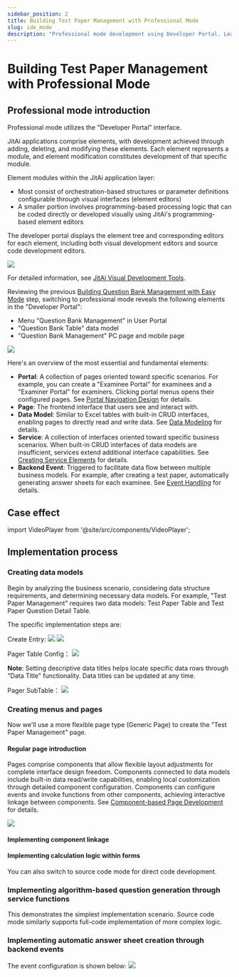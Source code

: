 ```yaml
---
sidebar_position: 2
title: Building Test Paper Management with Professional Mode
slug: ide_mode
description: "Professional mode development using Developer Portal. Learn element-based development, visual editors, and building complex test paper management systems."
---
```


# Building Test Paper Management with Professional Mode

## Professional mode introduction

Professional mode utilizes the "Developer Portal" interface.

JitAi applications comprise elements, with development achieved through adding, deleting, and modifying these elements. Each element represents a module, and element modification constitutes development of that specific module.

Element modules within the JitAi application layer:

* Most consist of orchestration-based structures or parameter definitions configurable through visual interfaces (element editors)
* A smaller portion involves programming-based processing logic that can be coded directly or developed visually using JitAi's programming-based element editors

The developer portal displays the element tree and corresponding editors for each element, including both visual development editors and source code development editors.

![](../img/ide_mode_10.png)

For detailed information, see [JitAi Visual Development Tools](../../devguide/development-tool-and-publish-service/visual-development-tool).

Reviewing the previous [Building Question Bank Management with Easy Mode](./easy_mode) step, switching to professional mode reveals the following elements in the "Developer Portal":

* Menu "Question Bank Management" in User Portal
* "Question Bank Table" data model
* "Question Bank Management" PC page and mobile page

![](../img/ide_mode_11.png)


Here's an overview of the most essential and fundamental elements:

* **Portal**: A collection of pages oriented toward specific scenarios. For example, you can create a "Examinee Portal" for examinees and a "Examiner Portal" for examiners. Clicking portal menus opens their configured pages. See [Portal Navigation Design](../../devguide/shell-and-page/portal-navigation-design) for details.
* **Page**: The frontend interface that users see and interact with.
* **Data Model**: Similar to Excel tables with built-in CRUD interfaces, enabling pages to directly read and write data. See [Data Modeling](../../devguide/data-modeling/data-table-model) for details.
* **Service**: A collection of interfaces oriented toward specific business scenarios. When built-in CRUD interfaces of data models are insufficient, services extend additional interface capabilities. See [Creating Service Elements](../../devguide/business-logic-development/creating-service-elements) for details.
* **Backend Event**: Triggered to facilitate data flow between multiple business models. For example, after creating a test paper, automatically generating answer sheets for each examinee. See [Event Handling](../../devguide/business-logic-development/event-handling) for details.

## Case effect

import VideoPlayer from '@site/src/components/VideoPlayer';

<VideoPlayer relatePath="/docs/tutorial/en/ide_mode_effect.mp4" />


## Implementation process

### Creating data models

Begin by analyzing the business scenario, considering data structure requirements, and determining necessary data models. For example, "Test Paper Management" requires two data models: Test Paper Table and Test Paper Question Detail Table.

The specific implementation steps are:

Create Entry:
![](../img/ide_mode_21.png)
![](../img/ide_mode_22.png)

Pager Table Config：
![](../img/ide_mode_23.png)

**Note**: Setting descriptive data titles helps locate specific data rows through "Data Title" functionality. Data titles can be updated at any time.

Pager SubTable：
![](../img/ide_mode_24.png)


### Creating menus and pages

Now we'll use a more flexible page type (Generic Page) to create the "Test Paper Management" page.

#### Regular page introduction

Pages comprise components that allow flexible layout adjustments for complete interface design freedom. Components connected to data models include built-in data read/write capabilities, enabling local customization through detailed component configuration. Components can configure events and invoke functions from other components, achieving interactive linkage between components. See [Component-based Page Development](../../devguide/shell-and-page/generic-page) for details.

![](../img/ide_mode_143959.png)

#### Implementing component linkage

<VideoPlayer relatePath="/docs/tutorial/en/ide_mode_page_design.mp4" />

#### Implementing calculation logic within forms

<VideoPlayer relatePath="/docs/tutorial/en/ide_mode_page_form.mp4" />

You can also switch to source code mode for direct code development.

<VideoPlayer relatePath="/docs/tutorial/en/ide_mode_code.mp4" />

### Implementing algorithm-based question generation through service functions

This demonstrates the simplest implementation scenario. Source code mode similarly supports full-code implementation of more complex logic.

<VideoPlayer relatePath="/docs/tutorial/en/ide_mode_func.mp4" />

### Implementing automatic answer sheet creation through backend events

The event configuration is shown below:
![](../img/ide_mode_164525.png)